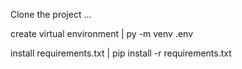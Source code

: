 Clone the project ... 

create virtual environment | py -m venv .env

install requirements.txt   | pip install -r requirements.txt
